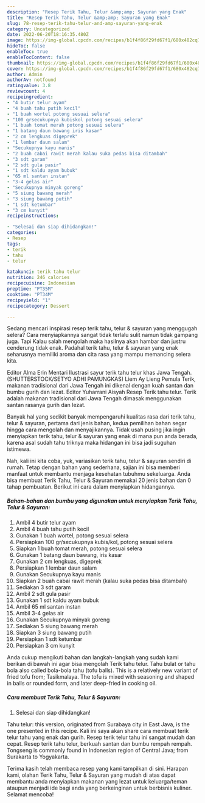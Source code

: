 ```yaml
---
description: "Resep Terik Tahu, Telur &amp;amp; Sayuran yang Enak"
title: "Resep Terik Tahu, Telur &amp;amp; Sayuran yang Enak"
slug: 78-resep-terik-tahu-telur-and-amp-sayuran-yang-enak
category: Uncategorized
date: 2022-06-20T18:16:35.480Z
image: https://img-global.cpcdn.com/recipes/b1f4f86f29fd67f1/680x482cq70/terik-tahu-telur-sayuran-foto-resep-utama.jpg
hideToc: false
enableToc: true
enableTocContent: false
thumbnail: https://img-global.cpcdn.com/recipes/b1f4f86f29fd67f1/680x482cq70/terik-tahu-telur-sayuran-foto-resep-utama.jpg
cover: https://img-global.cpcdn.com/recipes/b1f4f86f29fd67f1/680x482cq70/terik-tahu-telur-sayuran-foto-resep-utama.jpg
author: Admin
authorAv: notfound
ratingvalue: 3.8
reviewcount: 4
recipeingredient:
- "4 butir telur ayam"
- "4 buah tahu putih kecil"
- "1 buah wortel potong sesuai selera"
- "100 grsecukupnya kubiskol potong sesuai selera"
- "1 buah tomat merah potong sesuai selera"
- "1 batang daun bawang iris kasar"
- "2 cm lengkuas digeprek"
- "1 lembar daun salam"
- "Secukupnya kayu manis"
- "2 buah cabai rawit merah kalau suka pedas bisa ditambah"
- "3 sdt garam"
- "2 sdt gula pasir"
- "1 sdt kaldu ayam bubuk"
- "65 ml santan instan"
- "3-4 gelas air"
- "Secukupnya minyak goreng"
- "5 siung bawang merah"
- "3 siung bawang putih"
- "1 sdt ketumbar"
- "3 cm kunyit"
recipeinstructions:

- "Selesai dan siap dihidangkan!"
categories:
- Resep
tags:
- terik
- tahu
- telur

katakunci: terik tahu telur 
nutrition: 246 calories
recipecuisine: Indonesian
preptime: "PT35M"
cooktime: "PT34M"
recipeyield: "1"
recipecategory: Dessert

---
```



Sedang mencari inspirasi resep terik tahu, telur &amp; sayuran yang menggugah selera? Cara menyiapkannya sangat tidak terlalu sulit namun tidak gampang juga. Tapi Kalau salah mengolah maka hasilnya akan hambar dan justru cenderung tidak enak. Padahal terik tahu, telur &amp; sayuran yang enak seharusnya memiliki aroma dan cita rasa yang mampu memancing selera kita.


Editor Alma Erin Mentari Ilustrasi sayur terik tahu telur khas Jawa Tengah. (SHUTTERSTOCK/SETYO ADHI PAMUNGKAS) Liem Ay Lieng Pemula Terik, makanan tradisional dari Jawa Tengah ini dikenal dengan kuah santan dan bumbu gurih dan lezat. Editor Yuharrani Aisyah Resep Terik tahu telur. Terik adalah makanan tradisional dari Jawa Tengah dimasak menggunakan santan rasanya gurih dan lezat.

Banyak hal yang sedikit banyak mempengaruhi kualitas rasa dari terik tahu, telur &amp; sayuran, pertama dari jenis bahan, kedua pemilihan bahan segar hingga cara mengolah dan menyajikannya. Tidak usah pusing jika ingin menyiapkan terik tahu, telur &amp; sayuran yang enak di mana pun anda berada, karena asal sudah tahu triknya maka hidangan ini bisa jadi suguhan istimewa.


Nah, kali ini kita coba, yuk, variasikan terik tahu, telur &amp; sayuran sendiri di rumah. Tetap dengan bahan yang sederhana, sajian ini bisa memberi manfaat untuk membantu menjaga kesehatan tubuhmu sekeluarga. Anda bisa membuat Terik Tahu, Telur &amp; Sayuran memakai 20 jenis bahan dan 0 tahap pembuatan. Berikut ini cara dalam menyiapkan hidangannya.

<!--inarticleads1-->

##### Bahan-bahan dan bumbu yang digunakan untuk menyiapkan Terik Tahu, Telur &amp; Sayuran:

1. Ambil 4 butir telur ayam
1. Ambil 4 buah tahu putih kecil
1. Gunakan 1 buah wortel, potong sesuai selera
1. Persiapkan 100 gr/secukupnya kubis/kol, potong sesuai selera
1. Siapkan 1 buah tomat merah, potong sesuai selera
1. Gunakan 1 batang daun bawang, iris kasar
1. Gunakan 2 cm lengkuas, digeprek
1. Persiapkan 1 lembar daun salam
1. Gunakan Secukupnya kayu manis
1. Siapkan 2 buah cabai rawit merah (kalau suka pedas bisa ditambah)
1. Sediakan 3 sdt garam
1. Ambil 2 sdt gula pasir
1. Gunakan 1 sdt kaldu ayam bubuk
1. Ambil 65 ml santan instan
1. Ambil 3-4 gelas air
1. Gunakan Secukupnya minyak goreng
1. Sediakan 5 siung bawang merah
1. Siapkan 3 siung bawang putih
1. Persiapkan 1 sdt ketumbar
1. Persiapkan 3 cm kunyit


Anda cukup mengikuti bahan dan langkah-langkah yang sudah kami berikan di bawah ini agar bisa mengolah Terik tahu telur. Tahu bulat or tahu bola also called bola-bola tahu (tofu balls). This is a relatively new variant of fried tofu from; Tasikmalaya. The tofu is mixed with seasoning and shaped in balls or rounded form, and later deep-fried in cooking oil. 

<!--inarticleads2-->

##### Cara membuat Terik Tahu, Telur &amp; Sayuran:


1. Selesai dan siap dihidangkan!

Tahu telur: this version, originated from Surabaya city in East Java, is the one presented in this recipe. Kali ini saya akan share cara membuat terik telur tahu yang enak dan gurih. Resep terik telur tahu ini sangat mudah dan cepat. Resep terik tahu telur, berkuah santan dan bumbu rempah rempah. Tongseng is commonly found in Indonesian region of Central Java; from Surakarta to Yogyakarta. 

Terima kasih telah membaca resep yang kami tampilkan di sini. Harapan kami, olahan Terik Tahu, Telur &amp; Sayuran yang mudah di atas dapat membantu anda menyiapkan makanan yang lezat untuk keluarga/teman ataupun menjadi ide bagi anda yang berkeinginan untuk berbisnis kuliner. Selamat mencoba!

